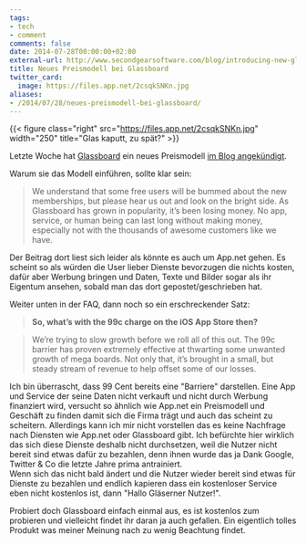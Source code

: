 ```yaml
---
tags:
- tech
- comment
comments: false
date: 2014-07-28T00:00:00+02:00
external-url: http://www.secondgearsoftware.com/blog/introducing-new-glassboard-memberships/
title: Neues Preismodell bei Glassboard
twitter_card:
  image: https://files.app.net/2csqkSNKn.jpg
aliases:
- /2014/07/28/neues-preismodell-bei-glassboard/
---
```


{{< figure class="right" src="https://files.app.net/2csqkSNKn.jpg" width="250" title="Glas kaputt, zu spät?" >}}

Letzte Woche hat [Glassboard](http://glassboard.com/) ein neues Preismodell [im Blog angekündigt](http://www.secondgearsoftware.com/blog/introducing-new-glassboard-memberships/).

Warum sie das Modell einführen, sollte klar sein:

> We understand that some free users will be bummed about the new memberships, but please hear us out and look on the bright side. As Glassboard has grown in popularity, it’s been losing money. No app, service, or human being can last long without making money, especially not with the thousands of awesome customers like we have.

Der Beitrag dort liest sich leider als könnte es auch um App.net gehen. Es scheint so als würden die User lieber Dienste bevorzugen die nichts kosten, dafür aber Werbung bringen und Daten, Texte und Bilder sogar als ihr Eigentum ansehen, sobald man das dort gepostet/geschrieben hat.

Weiter unten in der FAQ, dann noch so ein erschreckender Satz:

> **So, what’s with the 99c charge on the iOS App Store then?**

> We’re trying to slow growth before we roll all of this out. The 99c barrier has proven extremely effective at thwarting some unwanted growth of mega boards. Not only that, it’s brought in a small, but steady stream of revenue to help offset some of our losses.

Ich bin überrascht, dass 99 Cent bereits eine "Barriere" darstellen. Eine App und Service der seine Daten nicht verkauft und nicht durch Werbung finanziert wird, versucht so ähnlich wie App.net ein Preismodell und Geschäft zu finden damit sich die Firma trägt und auch das scheint zu scheitern. Allerdings kann ich mir nicht vorstellen das es keine Nachfrage nach Diensten wie App.net oder Glassboard gibt. Ich befürchte hier wirklich das sich diese Dienste deshalb nicht durchsetzen, weil die Nutzer nicht bereit sind etwas dafür zu bezahlen, denn ihnen wurde das ja Dank Google, Twitter & Co die letzte Jahre prima antrainiert.  
Wenn sich das nicht bald ändert und die Nutzer wieder bereit sind etwas für Dienste zu bezahlen und endlich kapieren dass ein kostenloser Service eben nicht kostenlos ist, dann "Hallo Gläserner Nutzer!".

Probiert doch Glassboard einfach einmal aus, es ist kostenlos zum probieren und vielleicht findet ihr daran ja auch gefallen. Ein eigentlich tolles Produkt was meiner Meinung nach zu wenig Beachtung findet.
